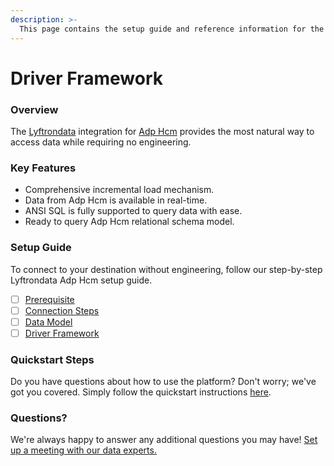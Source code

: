 ```yaml
---
description: >-
  This page contains the setup guide and reference information for the Adp Hcm source connector.
---
```


# Driver Framework

### Overview

The [Lyftrondata](https://www.lyftrondata.com/) integration for [Adp Hcm](None) provides the most natural way to access data while requiring no engineering.

### Key Features

* Comprehensive incremental load mechanism.
* Data from Adp Hcm is available in real-time.&#x20;
* ANSI SQL is fully supported to query data with ease.
* Ready to query Adp Hcm relational schema model.

### Setup Guide

To connect to your destination without engineering, follow our step-by-step Lyftrondata Adp Hcm setup guide.

* [ ] [Prerequisite](../prerequisite.md)
* [ ] [Connection Steps](../connection-steps.md)
* [ ] [Data Model](../data-model/erd.md)
* [ ] [Driver Framework](../driver-framework/)

### Quickstart Steps

Do you have questions about how to use the platform? Don't worry; we've got you covered. Simply follow the quickstart instructions [here](../driver-framework/README.md).

### Questions? <a href="#questions" id="questions"></a>

We're always happy to answer any additional questions you may have! [Set up a meeting with our data experts.](https://www.lyftrondata.com/book-a-meeting/)


